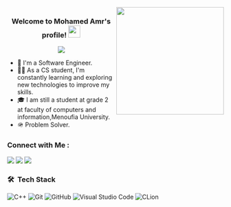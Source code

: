 
<img width="250" align="right" src="https://c.tenor.com/_DOBjnGspYAAAAAM/code-coding.gif">

<h3 align="center">
  Welcome to Mohamed Amr's profile!
  <img src="https://media.giphy.com/media/hvRJCLFzcasrR4ia7z/giphy.gif" width="28">
</h3>

<!-- Typing SVG by DenverCoder1 - https://github.com/DenverCoder1/readme-typing-svg -->
<p align="center">
  <a href="https://github.com/DenverCoder1/readme-typing-svg"><img src="https://readme-typing-svg.herokuapp.com/?lines=Software%20Engineer;Always%20learning%20new%20things&font=Fira%20Code&center=true&width=440&height=45&color=f75c7e&vCenter=true&size=22"></a>
</p> 

- 🏢 I'm a Software Engineer.
- 👨‍💻 As a CS student, I'm constantly learning and exploring new technologies to improve my skills.
- 🎓 I am still a student at grade 2 at faculty of computers and information,Menoufia University.
- 🪖 Problem Solver.

### Connect with Me :

<a href="https://www.linkedin.com/in/mohamed-amr-068403276/" target="_blank"><img src="https://img.shields.io/badge/-Mohamed%20Amr-0077B5?style=for-the-badge&logo=Linkedin&logoColor=white"/></a>
<a href="https://web.facebook.com/profile.php?id=100048584476158" target="_blank"><img src="https://img.shields.io/badge/-Mohamed%20Amr-0077B5?style=for-the-badge&logo=facebook&logoColor=white"/></a>
<a href="https://github.com/Mohamed-Amr-1510" target="_blank"><img src="https://img.shields.io/badge/-Mohamed%20Amr-0077B5?style=for-the-badge&logo=github&logoColor=black"/></a>


### 🛠 &nbsp;Tech Stack
![C++](https://img.shields.io/badge/C++-00599C?style=for-the-badge&logo=c%2B%2B&logoColor=white)
![Git](https://img.shields.io/badge/Git-F05032?style=for-the-badge&logo=git&logoColor=white)
![GitHub](https://img.shields.io/badge/GitHub-181717?style=for-the-badge&logo=github&logoColor=white)
![Visual Studio Code](https://img.shields.io/badge/Visual%20Studio%20Code-007ACC?style=for-the-badge&logo=visualstudiocode&logoColor=white)
![CLion](https://img.shields.io/badge/CLion-000000?style=for-the-badge&logo=clion&logoColor=white)






